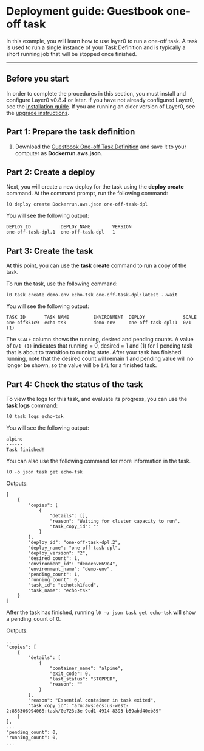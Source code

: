 # Deployment guide: Guestbook one-off task

In this example, you will learn how to use layer0 to run a one-off task. A task is used to run a single instance of your Task Definition and is typically a short running job that will be stopped once finished.

---

## Before you start
In order to complete the procedures in this section, you must install and configure Layer0 v0.8.4 or later. If you have not already configured Layer0, see the [installation guide](/setup/install). If you are running an older version of Layer0, see the [upgrade instructions](/setup/upgrade#upgrading-older-versions-of-layer0).

## Part 1: Prepare the task definition

1. Download the [Guestbook One-off Task Definition](https://github.com/quintilesims/guides/blob/master/one-off-task/Dockerrun.aws.json) and save it to your computer as **Dockerrun.aws.json**.

## Part 2: Create a deploy
Next, you will create a new deploy for the task using the **deploy create** command. At the command prompt, run the following command:

`l0 deploy create Dockerrun.aws.json one-off-task-dpl`

You will see the following output:
```
DEPLOY ID           DEPLOY NAME        VERSION
one-off-task-dpl.1  one-off-task-dpl   1
```

## Part 3: Create the task
At this point, you can use the **task create** command to run a copy of the task.

To run the task, use the following command:

`l0 task create demo-env echo-tsk one-off-task-dpl:latest --wait`

You will see the following output:
```
TASK ID       TASK NAME         ENVIRONMENT  DEPLOY              SCALE
one-off851c9  echo-tsk          demo-env     one-off-task-dpl:1  0/1 (1)
```

The `SCALE` column shows the running, desired and pending counts. A value of `0/1 (1)` indicates that running = 0, desired = 1 and (1) for 1 pending task that is about to transition to running state. After your task has finished running, note that the desired count will remain 1 and pending value will no longer be shown, so the value will be `0/1` for a finished task.

## Part 4: Check the status of the task

To view the logs for this task, and evaluate its progress, you can use the **task logs** command:

`l0 task logs echo-tsk`

You will see the following output:
```
alpine
------
Task finished!
```

You can also use the following command for more information in the task.

`l0 -o json task get echo-tsk`

Outputs:

```
[
    {
        "copies": [
            {
                "details": [],
                "reason": "Waiting for cluster capacity to run",
                "task_copy_id": ""
            }
        ],
        "deploy_id": "one-off-task-dpl.2",
        "deploy_name": "one-off-task-dpl",
        "deploy_version": "2",
        "desired_count": 1,
        "environment_id": "demoenv669e4",
        "environment_name": "demo-env",
        "pending_count": 1,
        "running_count": 0,
        "task_id": "echotsk1facd",
        "task_name": "echo-tsk"
    }
]
```

After the task has finished, running `l0 -o json task get echo-tsk` will show a pending_count of 0.

Outputs:

```
...
"copies": [
    {
        "details": [
            {
                "container_name": "alpine",
                "exit_code": 0,
                "last_status": "STOPPED",
                "reason": ""
            }
        ],
        "reason": "Essential container in task exited",
        "task_copy_id": "arn:aws:ecs:us-west-2:856306994068:task/0e723c3e-9cd1-4914-8393-b59abd40eb89"
    }
],
...
"pending_count": 0,
"running_count": 0,
...

```
